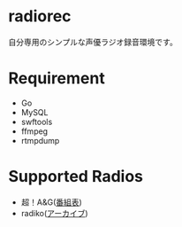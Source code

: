 # radiorec

自分専用のシンプルな声優ラジオ録音環境です。

# Requirement
- Go
- MySQL
- swftools
- ffmpeg
- rtmpdump

# Supported Radios
- 超！A&G([番組表](http://www.agqr.jp/timetable/streaming.html))
- radiko([アーカイブ](http://www.joqr.co.jp/programs/daily-programsheet.php?date=20171001))
